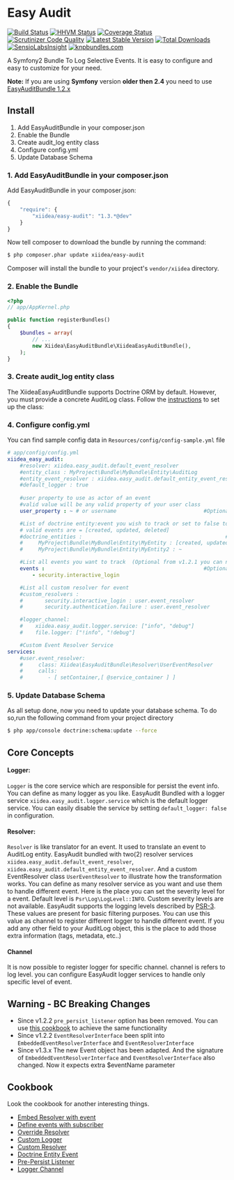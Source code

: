 Easy Audit
==========
[![Build Status](https://travis-ci.org/xiidea/EasyAuditBundle.svg?branch=master)](https://travis-ci.org/xiidea/EasyAuditBundle)
[![HHVM Status](http://hhvm.h4cc.de/badge/xiidea/easy-audit.svg)](http://hhvm.h4cc.de/package/xiidea/easy-audit)
[![Coverage Status](https://coveralls.io/repos/xiidea/EasyAuditBundle/badge.svg?branch=master)](https://coveralls.io/r/xiidea/EasyAuditBundle?branch=master)
[![Scrutinizer Code Quality](https://scrutinizer-ci.com/g/xiidea/EasyAuditBundle/badges/quality-score.png?b=master)](https://scrutinizer-ci.com/g/xiidea/EasyAuditBundle/?branch=master)
[![Latest Stable Version](https://poser.pugx.org/xiidea/easy-audit/v/stable.png)](https://packagist.org/packages/xiidea/easy-audit)
[![Total Downloads](https://poser.pugx.org/xiidea/easy-audit/downloads.png)](https://packagist.org/packages/xiidea/easy-audit)
[![SensioLabsInsight](https://insight.sensiolabs.com/projects/b8802bf0-af10-4343-a6c4-846d6b481978/mini.png)](https://insight.sensiolabs.com/projects/b8802bf0-af10-4343-a6c4-846d6b481978)
[![knpbundles.com](http://knpbundles.com/xiidea/EasyAuditBundle/badge-short)](http://knpbundles.com/xiidea/EasyAuditBundle)


A Symfony2 Bundle To Log Selective Events. It is easy to configure and easy to customize for your need.

**Note:** If you are using **Symfony** version **older then 2.4** you need to use [EasyAuditBundle 1.2.x](https://github.com/xiidea/EasyAuditBundle/tree/1.2.x)

Install
-------
1. Add EasyAuditBundle in your composer.json
2. Enable the Bundle
3. Create audit_log entity class
4. Configure config.yml
5. Update Database Schema

### 1. Add EasyAuditBundle in your composer.json

Add EasyAuditBundle in your composer.json:

```js
{
    "require": {
        "xiidea/easy-audit": "1.3.*@dev"
    }
}
```

Now tell composer to download the bundle by running the command:

``` bash
$ php composer.phar update xiidea/easy-audit
```

Composer will install the bundle to your project's `vendor/xiidea` directory.

### 2. Enable the Bundle

``` php
<?php
// app/AppKernel.php

public function registerBundles()
{
    $bundles = array(
        // ...
        new Xiidea\EasyAuditBundle\XiideaEasyAuditBundle(),
    );
}
```

### 3. Create audit_log entity class

The XiideaEasyAuditBundle supports Doctrine ORM by default. However, you must provide a concrete AuditLog class. Follow the [instructions](https://github.com/xiidea/EasyAuditBundle/blob/master/Resources/doc/audit-log-entity-orm.md) to set up the class:


### 4. Configure config.yml

You can find sample config data in `Resources/config/config-sample.yml` file

``` yaml
# app/config/config.yml
xiidea_easy_audit:
    #resolver: xiidea.easy_audit.default_event_resolver                           #Optional
    #entity_class : MyProject\Bundle\MyBundle\Entity\AuditLog                     #Required
    #entity_event_resolver : xiidea.easy_audit.default_entity_event_resolver      #Optional
    #default_logger : true                                                        #Optional
    
    #user property to use as actor of an event
    #valid value will be any valid property of your user class
    user_property : ~ # or username                            #Optional

    #List of doctrine entity:event you wish to track or set to false to disable logs for doctrine events
    # valid events are = [created, updated, deleted]
    #doctrine_entities :                                              #Optional
    #     MyProject\Bundle\MyBundle\Entity\MyEntity : [created, updated, deleted]
    #     MyProject\Bundle\MyBundle\Entity\MyEntity2 : ~

    #List all events you want to track  (Optional from v1.2.1 you can now use subscriber to define it)
    events :                                                   #Optional
        - security.interactive_login

    #List all custom resolver for event
    #custom_resolvers :
    #       security.interactive_login : user.event_resolver
    #       security.authentication.failure : user.event_resolver

    #logger_channel:
    #    xiidea.easy_audit.logger.service: ["info", "debug"]
    #    file.logger: ["!info", "!debug"]

    #Custom Event Resolver Service
services:
    #user.event_resolver:
    #     class: Xiidea\EasyAuditBundle\Resolver\UserEventResolver
    #     calls:
    #        - [ setContainer,[ @service_container ] ]
```

### 5. Update Database Schema

As all setup done, now you need to update your database schema. To do so,run the following command from your project directory
``` bash
$ php app/console doctrine:schema:update --force
```

Core Concepts
-------------

#### Logger:

`Logger` is the core service which are responsible for persist the event info. You can define as many logger as you like.
EasyAudit Bundled with a logger service `xiidea.easy_audit.logger.service` which is the default logger service. You can easily
disable the service by setting `default_logger: false` in configuration.

#### Resolver:
`Resolver` is like translator for an event. It used to translate an event to AuditLog entity. EasyAudit bundled with two(2)
resolver services `xiidea.easy_audit.default_event_resolver`, `xiidea.easy_audit.default_entity_event_resolver`. And a
custom EventResolver class `UserEventResolver` to illustrate how the transformation works. You can define as many resolver
service as you want and use them to handle different event. Here is the place you can set the severity level for a event. Default
level is `Psr\Log\LogLevel::INFO`. Custom severity levels are not available. EasyAudit supports the logging levels
described by [PSR-3](http://www.php-fig.org/psr/psr-3). These values are present for basic filtering purposes. You can
use this value as channel to register different logger to handle different event. If you add any other field to your
AuditLog object, this is the place to add those extra information (tags, metadata, etc..)

#### Channel
It is now possible to register logger for specific channel. channel is refers to log level. you can configure EasyAudit logger
services to handle only specific level of event.

Warning - BC Breaking Changes
-----------------------------

* Since v1.2.2 `pre_persist_listener` option has been removed. You can use [this cookbook](https://github.com/xiidea/EasyAuditBundle/blob/master/Resources/doc/pre-persist-listener.md) to achieve the same functionality
* Since v1.2.2 `EventResolverInterface` been split into `EmbeddedEventResolverInterface` and `EventResolverInterface`
* Since v1.3.x The new Event object has been adapted. And the signature of `EmbeddedEventResolverInterface` and 
  `EventResolverInterface` also changed. Now it expects extra $eventName parameter     


Cookbook
--------

Look the cookbook for another interesting things.

- [Embed Resolver with event](https://github.com/xiidea/EasyAuditBundle/blob/master/Resources/doc/embed-resolver.md)
- [Define events with subscriber](https://github.com/xiidea/EasyAuditBundle/blob/master/Resources/doc/subscriber.md)
- [Override Resolver](https://github.com/xiidea/EasyAuditBundle/blob/master/Resources/doc/override-resolver.md)
- [Custom Logger](https://github.com/xiidea/EasyAuditBundle/blob/master/Resources/doc/custom-logger.md)
- [Custom Resolver](https://github.com/xiidea/EasyAuditBundle/blob/master/Resources/doc/custom-resolver.md)
- [Doctrine Entity Event](https://github.com/xiidea/EasyAuditBundle/blob/master/Resources/doc/doctrine-entity-events.md)
- [Pre-Persist Listener](https://github.com/xiidea/EasyAuditBundle/blob/master/Resources/doc/pre-persist-listener.md)
- [Logger Channel](https://github.com/xiidea/EasyAuditBundle/blob/master/Resources/doc/logger-channel.md)

